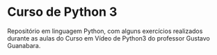 # Curso de Python 3
 Repositório em linguagem Python, com alguns exercícios realizados durante as aulas do Curso em Vídeo de Python3 do professor Gustavo Guanabara.
